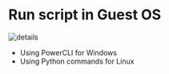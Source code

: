 # Run script in Guest OS
 
 ![details](https://github.com/mturde-ankasoftco/vra-abx/tree/main/Run%20Scripts%20in%20Guest%20OS/media/details.png)
 
* Using PowerCLI for Windows
* Using Python commands for Linux
